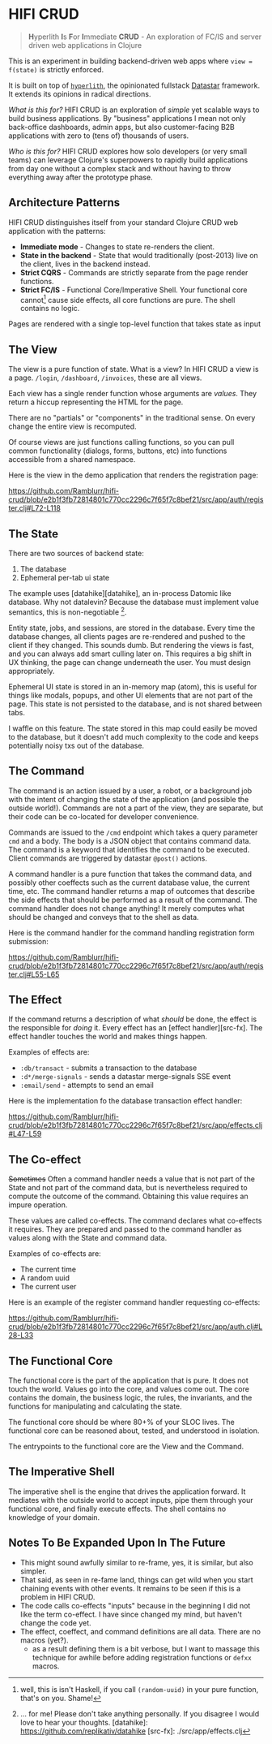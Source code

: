 # HIFI CRUD

> **H**yperlith **I**s **F**or **I**mmediate **CRUD** - An exploration of FC/IS and server driven web applications in Clojure

This is an experiment in building backend-driven web apps where `view = f(state)` is strictly enforced.

It is built on top of [`hyperlith`](https://github.com/andersmurphy/hyperlith), the opinionated fullstack [Datastar](https://data-star.dev/) framework. It extends its opinions in radical directions.

*What is this for?* HIFI CRUD is an exploration of *simple* yet scalable ways to build business applications. By "business" applications I mean not only back-office dashboards, admin apps, but also customer-facing B2B applications with zero to (tens of) thousands of users.

*Who is this for?* HIFI CRUD explores how solo developers (or very small teams) can leverage Clojure's superpowers to rapidly build applications from day one without a complex stack and without having to throw everything away after the prototype phase.

## Architecture Patterns

HIFI CRUD distinguishes itself from your standard Clojure CRUD web application with the patterns:

- **Immediate mode** - Changes to state re-renders the client.
- **State in the backend** - State that would traditionally (post-2013) live on the client, lives in the backend instead.
- **Strict CQRS** - Commands are strictly separate from the page render functions.
- **Strict FC/IS** - Functional Core/Imperative Shell. Your functional core cannot[^1] cause side effects, all core functions are pure. The shell contains no logic.

Pages are rendered with a single top-level function that takes state as input 

## The View

The view is a pure function of state. What is a view? In HIFI CRUD a view is a page. `/login`, `/dashboard`, `/invoices`, these are all views.

Each view has a single render function whose arguments are *values*. They return a hiccup representing the HTML for the page.

There are no "partials" or "components" in the traditional sense. On every change the entire view is recomputed.

Of course views are just functions calling functions, so you can pull common functionality (dialogs, forms, buttons, etc) into functions accessible from a shared namespace.

Here is the view in the demo application that renders the registration page:

https://github.com/Ramblurr/hifi-crud/blob/e2b1f3fb72814801c770cc2296c7f65f7c8bef21/src/app/auth/register.clj#L72-L118

## The State

There are two sources of backend state:

1. The database
2. Ephemeral per-tab ui state

The example uses [datahike][datahike], an in-process Datomic like database. Why not datalevin? Because the database must implement value semantics, this is non-negotiable [^2].

Entity state, jobs, and sessions, are stored in the database. Every time the database changes, all clients pages are re-rendered and pushed to the client if they changed. This sounds dumb. But rendering the views is fast, and you can always add smart culling later on. This requires a big shift in UX thinking, the page can change underneath the user. You must design appropriately. 

Ephemeral UI state is stored in an in-memory map (atom), this is useful for things like modals, popups, and other UI elements that are not part of the page. This state is not persisted to the database, and is not shared between tabs. 

I waffle on this feature. The state stored in this map could easily be moved to the database, but it doesn't add much complexity to the code and keeps potentially noisy txs out of the database.

## The Command

The command is an action issued by a user, a robot, or a background job with the intent of changing the state of the application (and possible the outside world!). Commands are not a part of the view, they are separate, but their code can be co-located for developer convenience.

Commands are issued to the `/cmd` endpoint which takes a query parameter `cmd` and a body. The body is a JSON object that contains command data. The command is a keyword that identifies the command to be executed. Client commands are triggered by datastar `@post()` actions.

A command handler is a pure function that takes the command data, and possibly other coeffects such as the current database value, the current time, etc. The command handler returns a map of outcomes that describe the side effects that should be performed as a result of the command. The command handler does not change anything! It merely computes what should be changed and conveys that to the shell as data.

Here is the command handler for the command handling registration form submission:

https://github.com/Ramblurr/hifi-crud/blob/e2b1f3fb72814801c770cc2296c7f65f7c8bef21/src/app/auth/register.clj#L55-L65

## The Effect

If the command returns a description of what *should* be done, the effect is the responsible for *doing* it. Every effect has an [effect handler][src-fx]. The effect handler touches the world and makes things happen. 

Examples of effects are:

- `:db/transact` - submits a transaction to the database
- `:d*/merge-signals` - sends a datastar merge-signals SSE event
- `:email/send` - attempts to send an email

Here is the implementation fo the database transaction effect handler:

https://github.com/Ramblurr/hifi-crud/blob/e2b1f3fb72814801c770cc2296c7f65f7c8bef21/src/app/effects.clj#L47-L59

## The Co-effect

~~Sometimes~~ Often a command handler needs a value that is not part of the State and not part of the command data, but is nevertheless required to compute the outcome of the command. Obtaining this value requires an impure operation. 

These values are called co-effects. The command declares what co-effects it requires. They are prepared and passed to the command handler as values along with the State and command data.

Examples of co-effects are:

- The current time
- A random uuid
- The current user

Here is an example of the register command handler requesting co-effects:

https://github.com/Ramblurr/hifi-crud/blob/e2b1f3fb72814801c770cc2296c7f65f7c8bef21/src/app/auth.clj#L28-L33

## The Functional Core

The functional core is the part of the application that is pure. It does not touch the world. Values go into the core, and values come out. The core contains the domain, the business logic, the rules, the invariants, and the functions for manipulating and calculating the state.

The functional core should be where 80+% of your SLOC lives. The functional core can be reasoned about, tested, and understood in isolation.

The entrypoints to the functional core are the View and the Command.

## The Imperative Shell

The imperative shell is the engine that drives the application forward. It mediates with the outside world to accept inputs, pipe them through your functional core, and finally execute effects. The shell contains no knowledge of your domain.

## Notes To Be Expanded Upon In The Future

- This might sound awfully similar to re-frame, yes, it is similar, but also simpler.
- That said, as seen in re-fame land, things can get wild when you start chaining events with other events. It remains to be seen if this is a problem in HIFI CRUD.
- The code calls co-effects "inputs" because in the beginning I did not like the term co-effect. I have since changed my mind, but haven't change the code yet.
- The effect, coeffect, and command definitions are all data. There are no macros (yet?).
  - as a result defining them is a bit verbose, but I want to massage this technique for awhile before adding registration functions or `defxx` macros.

[^1]: well, this is isn't Haskell, if you call `(random-uuid)` in your pure function, that's on you. Shame!
[^2]: ... for me! Please don't take anything personally. If you disagree I would love to hear your thoughts.
[datahike]: https://github.com/replikativ/datahike
[src-fx]: ./src/app/effects.clj
